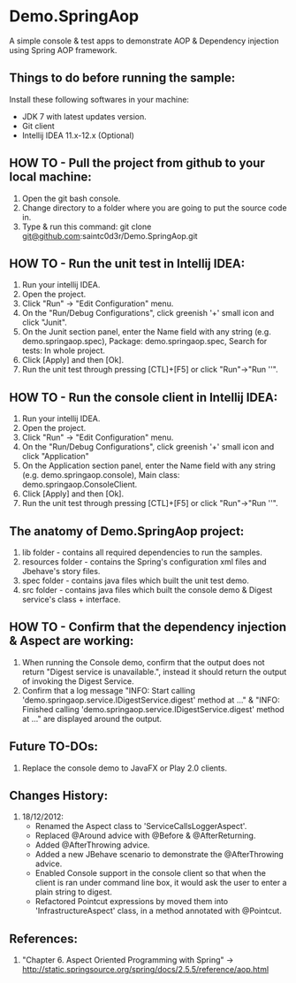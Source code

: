 Demo.SpringAop
==============

A simple console &amp; test apps to demonstrate AOP &amp; Dependency injection using Spring AOP framework.

Things to do before running the sample:
---------------------------------------
Install these following softwares in your machine:
  - JDK 7 with latest updates version.
  - Git client
  - Intellij IDEA 11.x-12.x (Optional)

HOW TO - Pull the project from github to your local machine:
------------------------------------------------------------
1. Open the git bash console.
2. Change directory to a folder where you are going to put the source code in.
3. Type &amp; run this command: git clone git@github.com:saintc0d3r/Demo.SpringAop.git

HOW TO - Run the unit test in Intellij IDEA:
--------------------------------------------
1. Run your intellij IDEA.
2. Open the project.
3. Click "Run" -> "Edit Configuration" menu.
4. On the "Run/Debug Configurations", click greenish '+' small icon and click "Junit".
5. On the Junit section panel, enter the Name field with any string (e.g. demo.springaop.spec), Package: demo.springaop.spec, Search for tests: In whole project.
6. Click [Apply] and then [Ok].
7. Run the unit test through pressing [CTL]+[F5] or click "Run"->"Run '<your Junit run configuration name>'".

HOW TO - Run the console client in Intellij IDEA:
-------------------------------------------------
1. Run your intellij IDEA.
2. Open the project.
3. Click "Run" -> "Edit Configuration" menu.
4. On the "Run/Debug Configurations", click greenish '+' small icon and click "Application"
5. On the Application section panel, enter the Name field with any string (e.g. demo.springaop.console), Main class: demo.springaop.ConsoleClient.
6. Click [Apply] and then [Ok].
7. Run the unit test through pressing [CTL]+[F5] or click "Run"->"Run '<your Application run configuration name>'".

The anatomy of Demo.SpringAop project:
---------------------------------------------------------
1. lib folder - contains all required dependencies to run the samples.
2. resources folder - contains the Spring's configuration xml files and Jbehave's story files.
3. spec folder - contains java files which built the unit test demo.
4. src folder - contains java files which built the console demo & Digest service's class + interface.

HOW TO - Confirm that the dependency injection & Aspect are working:
-------------------------------------------------------------------
1. When running the Console demo, confirm that the output does not return "Digest service is unavailable.", instead it should return the output of invoking the Digest Service.
2. Confirm that a log message "INFO: Start calling 'demo.springaop.service.IDigestService.digest' method at ..." &amp; 
   "INFO: Finished calling 'demo.springaop.service.IDigestService.digest' method at ..." are displayed around the output.

Future TO-DOs:
--------------
1. Replace the console demo to JavaFX or Play 2.0 clients.

Changes History:
----------------
1. 18/12/2012:
    - Renamed the Aspect class to 'ServiceCallsLoggerAspect'.
    - Replaced @Around advice with @Before & @AfterReturning.
    - Added @AfterThrowing advice.
    - Added a new JBehave scenario to demonstrate the @AfterThrowing advice.
    - Enabled Console support in the console client so that when the client is ran under command line box, 
      it would ask the user to enter a plain string to digest.
    - Refactored Pointcut expressions by moved them into 'InfrastructureAspect' class, in a method annotated with @Pointcut.
    
References:
-----------
1. "Chapter 6. Aspect Oriented Programming with Spring" -> http://static.springsource.org/spring/docs/2.5.5/reference/aop.html
